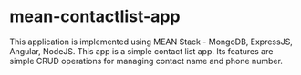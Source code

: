 # mean-contactlist-app
This application is implemented using MEAN Stack - MongoDB, ExpressJS, Angular, NodeJS. This app is a simple contact list app. Its features are simple CRUD operations for managing contact name and phone number.
